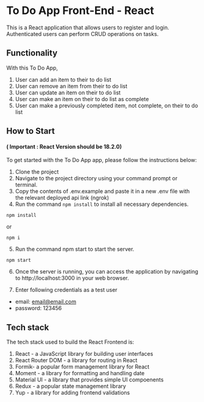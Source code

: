 # To Do App Front-End - React

This is a React application that allows users to register and login. Authenticated users can perform CRUD operations
on tasks.

## Functionality

With this To Do App,

1. User can add an item to their to do list
2. User can remove an item from their to do list
3. User can update an item on their to do list
4. User can make an item on their to do list as complete
5. User can make a previously completed item, not complete, on their to do list

## How to Start

#### ( **Important** : React Version should be 18.2.0)

To get started with the To Do App app, please follow the instructions below:

1. Clone the project 
2. Navigate to the project directory using your command prompt or terminal.
3. Copy the contents of .env.example and paste it in a new .env file with the relevant deployed api link (ngrok)
4. Run the command `npm install` to install all necessary dependencies.

```ssh
npm install
```

or

```ssh
npm i
```

5. Run the command npm start to start the server.

```ssh
npm start
```

6. Once the server is running, you can access the application by navigating to http://localhost:3000 in your web browser.

7. Enter following credentials as a test user
  - email: email@email.com
  - password: 123456

## Tech stack

The tech stack used to build the React Frontend is:

1. React - a JavaScript library for building user interfaces
2. React Router DOM - a library for routing in React
3. Formik- a popular form management library for React
4. Moment - a library for formatting and handling date
5. Material UI - a library that provides simple UI compoenents
6. Redux - a popular state management library
7. Yup - a library for adding frontend validations

